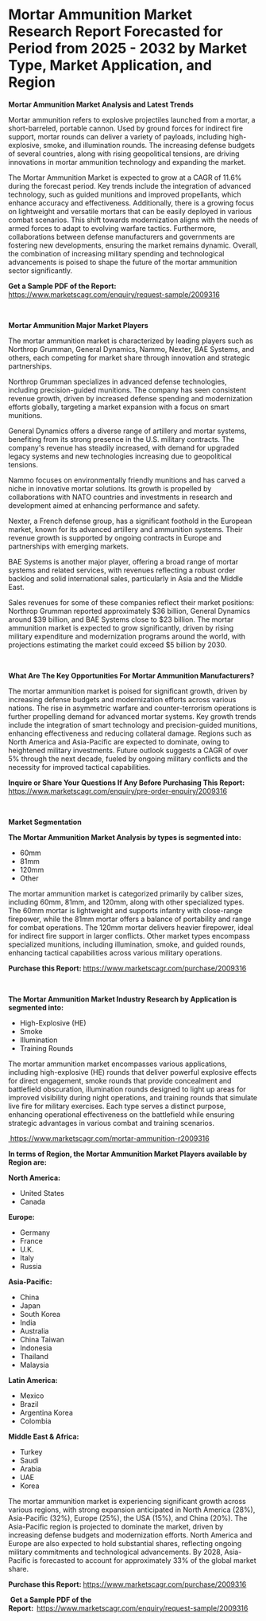 <p><h1>Mortar Ammunition Market Research Report Forecasted for Period from 2025 -  2032 by Market Type, Market Application, and Region</h1></p><p><strong>Mortar Ammunition Market Analysis and Latest Trends</strong></p>
<p><p>Mortar ammunition refers to explosive projectiles launched from a mortar, a short-barreled, portable cannon. Used by ground forces for indirect fire support, mortar rounds can deliver a variety of payloads, including high-explosive, smoke, and illumination rounds. The increasing defense budgets of several countries, along with rising geopolitical tensions, are driving innovations in mortar ammunition technology and expanding the market.</p><p>The Mortar Ammunition Market is expected to grow at a CAGR of 11.6% during the forecast period. Key trends include the integration of advanced technology, such as guided munitions and improved propellants, which enhance accuracy and effectiveness. Additionally, there is a growing focus on lightweight and versatile mortars that can be easily deployed in various combat scenarios. This shift towards modernization aligns with the needs of armed forces to adapt to evolving warfare tactics. Furthermore, collaborations between defense manufacturers and governments are fostering new developments, ensuring the market remains dynamic. Overall, the combination of increasing military spending and technological advancements is poised to shape the future of the mortar ammunition sector significantly.</p></p>
<p><strong>Get a Sample PDF of the Report:&nbsp;</strong> <a href="https://www.marketscagr.com/enquiry/request-sample/2009316?utm_campaign=1097&utm_medium=2&utm_source=Github&utm_content=ia&utm_term=15042025&utm_id=mortar-ammunition">https://www.marketscagr.com/enquiry/request-sample/2009316</a></p>
<p>&nbsp;</p>
<p><strong>Mortar Ammunition Major Market Players</strong></p>
<p><p>The mortar ammunition market is characterized by leading players such as Northrop Grumman, General Dynamics, Nammo, Nexter, BAE Systems, and others, each competing for market share through innovation and strategic partnerships. </p><p>Northrop Grumman specializes in advanced defense technologies, including precision-guided munitions. The company has seen consistent revenue growth, driven by increased defense spending and modernization efforts globally, targeting a market expansion with a focus on smart munitions.</p><p>General Dynamics offers a diverse range of artillery and mortar systems, benefiting from its strong presence in the U.S. military contracts. The company's revenue has steadily increased, with demand for upgraded legacy systems and new technologies increasing due to geopolitical tensions.</p><p>Nammo focuses on environmentally friendly munitions and has carved a niche in innovative mortar solutions. Its growth is propelled by collaborations with NATO countries and investments in research and development aimed at enhancing performance and safety.</p><p>Nexter, a French defense group, has a significant foothold in the European market, known for its advanced artillery and ammunition systems. Their revenue growth is supported by ongoing contracts in Europe and partnerships with emerging markets.</p><p>BAE Systems is another major player, offering a broad range of mortar systems and related services, with revenues reflecting a robust order backlog and solid international sales, particularly in Asia and the Middle East.</p><p>Sales revenues for some of these companies reflect their market positions: Northrop Grumman reported approximately $36 billion, General Dynamics around $39 billion, and BAE Systems close to $23 billion. The mortar ammunition market is expected to grow significantly, driven by rising military expenditure and modernization programs around the world, with projections estimating the market could exceed $5 billion by 2030.</p></p>
<p>&nbsp;</p>
<p><strong>What Are The Key Opportunities For Mortar Ammunition Manufacturers?</strong></p>
<p><p>The mortar ammunition market is poised for significant growth, driven by increasing defense budgets and modernization efforts across various nations. The rise in asymmetric warfare and counter-terrorism operations is further propelling demand for advanced mortar systems. Key growth trends include the integration of smart technology and precision-guided munitions, enhancing effectiveness and reducing collateral damage. Regions such as North America and Asia-Pacific are expected to dominate, owing to heightened military investments. Future outlook suggests a CAGR of over 5% through the next decade, fueled by ongoing military conflicts and the necessity for improved tactical capabilities.</p></p>
<p><strong>Inquire or Share Your Questions If Any Before Purchasing This Report:</strong> <a href="https://www.marketscagr.com/enquiry/pre-order-enquiry/2009316?utm_campaign=1097&utm_medium=2&utm_source=Github&utm_content=ia&utm_term=15042025&utm_id=mortar-ammunition">https://www.marketscagr.com/enquiry/pre-order-enquiry/2009316</a></p>
<p>&nbsp;</p>
<p><strong>Market Segmentation</strong></p>
<p><strong>The Mortar Ammunition Market Analysis by types is segmented into:</strong></p>
<p><ul><li>60mm</li><li>81mm</li><li>120mm</li><li>Other</li></ul></p>
<p><p>The mortar ammunition market is categorized primarily by caliber sizes, including 60mm, 81mm, and 120mm, along with other specialized types. The 60mm mortar is lightweight and supports infantry with close-range firepower, while the 81mm mortar offers a balance of portability and range for combat operations. The 120mm mortar delivers heavier firepower, ideal for indirect fire support in larger conflicts. Other market types encompass specialized munitions, including illumination, smoke, and guided rounds, enhancing tactical capabilities across various military operations. </p></p>
<p><strong>Purchase this Report:&nbsp;</strong><a href="https://www.marketscagr.com/purchase/2009316?utm_campaign=1097&utm_medium=2&utm_source=Github&utm_content=ia&utm_term=15042025&utm_id=mortar-ammunition">https://www.marketscagr.com/purchase/2009316</a></p>
<p>&nbsp;</p>
<p><strong>The Mortar Ammunition Market Industry Research by Application is segmented into:</strong></p>
<p><ul><li>High-Explosive (HE)</li><li>Smoke</li><li>Illumination</li><li>Training Rounds</li></ul></p>
<p><p>The mortar ammunition market encompasses various applications, including high-explosive (HE) rounds that deliver powerful explosive effects for direct engagement, smoke rounds that provide concealment and battlefield obscuration, illumination rounds designed to light up areas for improved visibility during night operations, and training rounds that simulate live fire for military exercises. Each type serves a distinct purpose, enhancing operational effectiveness on the battlefield while ensuring strategic advantages in various combat and training scenarios.</p></p>
<p><a href="https://www.marketscagr.com/mortar-ammunition-r2009316?utm_campaign=1097&utm_medium=2&utm_source=Github&utm_content=ia&utm_term=15042025&utm_id=mortar-ammunition">&nbsp;https://www.marketscagr.com/mortar-ammunition-r2009316</a></p>
<p><strong>In terms of Region, the Mortar Ammunition Market Players available by Region are:</strong></p>
<p>
    <p> <strong> North America: </strong>
        <ul>
            <li>United States</li>
            <li>Canada</li>
        </ul>
        </p> 
    <p> <strong> Europe: </strong>
        <ul>
            <li>Germany</li>
            <li>France</li>
            <li>U.K.</li>
            <li>Italy</li>
            <li>Russia</li>
        </ul>
        </p> 
    <p> <strong> Asia-Pacific: </strong>
        <ul>
            <li>China</li>
            <li>Japan</li>
            <li>South Korea</li>
            <li>India</li>
            <li>Australia</li>
            <li>China Taiwan</li>
            <li>Indonesia</li>
            <li>Thailand</li>
            <li>Malaysia</li>
        </ul>
        </p> 
    <p> <strong> Latin America: </strong>
        <ul>
            <li>Mexico</li>
            <li>Brazil</li>
            <li>Argentina Korea</li>
            <li>Colombia</li>
        </ul>
        </p> 
    <p> <strong> Middle East & Africa: </strong>
        <ul>
            <li>Turkey</li>
            <li>Saudi</li>
            <li>Arabia</li>
            <li>UAE</li>
            <li>Korea</li>
        </ul>
    </p>
    </p>
<p><p>The mortar ammunition market is experiencing significant growth across various regions, with strong expansion anticipated in North America (28%), Asia-Pacific (32%), Europe (25%), the USA (15%), and China (20%). The Asia-Pacific region is projected to dominate the market, driven by increasing defense budgets and modernization efforts. North America and Europe are also expected to hold substantial shares, reflecting ongoing military commitments and technological advancements. By 2028, Asia-Pacific is forecasted to account for approximately 33% of the global market share.</p></p>
<p><strong>Purchase this Report: </strong><a href="https://www.marketscagr.com/purchase/2009316?utm_campaign=1097&utm_medium=2&utm_source=Github&utm_content=ia&utm_term=15042025&utm_id=mortar-ammunition">https://www.marketscagr.com/purchase/2009316</a></p>
<p>&nbsp;<strong>Get a Sample PDF of the Report:&nbsp;&nbsp;</strong><a href="https://www.marketscagr.com/enquiry/request-sample/2009316?utm_campaign=1097&utm_medium=2&utm_source=Github&utm_content=ia&utm_term=15042025&utm_id=mortar-ammunition">https://www.marketscagr.com/enquiry/request-sample/2009316</a></p>
<p><strong></strong></p>
<p><p></p><p></p><p></p></p>